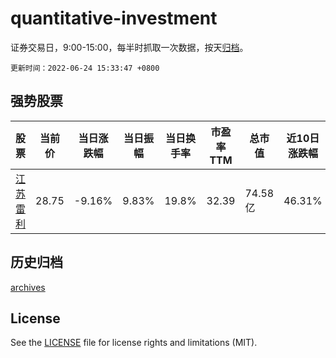 # quantitative-investment

证券交易日，9:00-15:00，每半时抓取一次数据，按天[归档](archives)。

`更新时间：2022-06-24 15:33:47 +0800`

## 强势股票

|股票|当前价|当日涨跌幅|当日振幅|当日换手率|市盈率TTM|总市值|近10日涨跌幅|
|----|----|----|----|----|----|----|----|
|[江苏雷利](https://xueqiu.com/S/SZ300660)|28.75|-9.16%|9.83%|19.8%|32.39|74.58亿|46.31%|

## 历史归档

[archives](archives)

## License

See the [LICENSE](LICENSE) file for license rights and limitations (MIT).